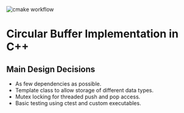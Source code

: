 ![cmake workflow](https://github.com/arminstr/cpp-cbuf/actions/workflows/cmake.yml/badge.svg)
# Circular Buffer Implementation in C++

## Main Design Decisions
 * As few dependencies as possible.
 * Template class to allow storage of different data types.
 * Mutex locking for threaded push and pop access.
 * Basic testing using ctest and custom executables. 
